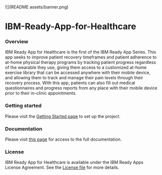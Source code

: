![](README assets/banner.png)
# IBM-Ready-App-for-Healthcare

### Overview

IBM Ready App for Healthcare is the first of the IBM Ready App Series. This app seeks to improve patient recovery timeframes and patient adherence to at-home physical therapy programs by tracking patient progress regardless of the wearable they use, giving them access to a customized at-home exercise library that can be accessed anywhere with their mobile device, and allowing them to track and manage their pain levels through their recovery process. With this app, patients can also fill out medical questionnaires and progress reports from any place with their mobile device prior to their in-clinic appointments.

### Getting started
Please visit the [Getting Started page](http://lexdcy040194.ecloud.edst.ibm.com/physio_1_0_2/getting_started) to set up the project.

### Documentation
Please visit [this page](http://lexdcy040194.ecloud.edst.ibm.com/physio_1_0_2/home) for access to the full documentation.

### License
IBM Ready App for Healthcare is available under the IBM Ready Apps License Agreement. See the [License file](https://github.com/IBM-MIL/IBM-Ready-App-for-Healthcare/blob/master/LICENSE.txt) for more details.
